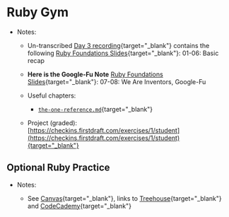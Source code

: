# Ruby Gym

- Notes: 

  - Un-transcribed [Day 3 recording](https://uchicago.zoom.us/rec/play/oGgGlRnI4Op6GdCp7YOQWjXGEWEjdyByUBdPlEhFrTCPfi-BgD0zy9hP_0proKe-1jcpwQLHbxLqTFuP.Wz1cEem6_nSfK0mV){target="_blank"} contains the following [Ruby Foundations Slides](https://firstdraft.slides.com/raghubetina/05-ruby-foundations?token=SFyjvCyP){target="_blank"}: 01-06: Basic recap

  - **Here is the Google-Fu Note** [Ruby Foundations Slides](https://firstdraft.slides.com/raghubetina/05-ruby-foundations?token=SFyjvCyP){target="_blank"}: 07-08: We Are Inventors, Google-Fu

  - Useful chapters:
    
    - [`the-one-reference.md`](https://github.com/firstdraft/appdev-chapters/blob/benp-edits/the-one-reference.md){target="_blank"}

  - Project (graded): [https://checkins.firstdraft.com/exercises/1/student](https://checkins.firstdraft.com/exercises/1/student){target="_blank"}

## Optional Ruby Practice

- Notes:

  - See [Canvas](https://canvas.uchicago.edu/courses/41147/assignments/465871){target="_blank"}, links to [Treehouse](https://teamtreehouse.com/library/ruby-basics-2){target="_blank"} and [CodeCademy](https://www.codecademy.com/learn/learn-ruby){target="_blank"}
